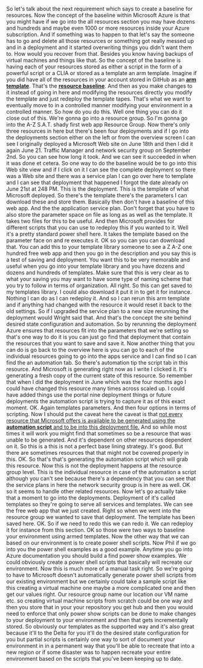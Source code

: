 So let's talk about the next requirement which says to create a baseline for resources.
Now the concept of the baseline within Microsoft Azure is that you might have if we go into the all
resources section you may have dozens and hundreds and maybe even 1000 or more resources inside your
Azure subscription.
And if something was to happen to that let's say the someone has to go and delete all those resources
or something got really messed up and in a deployment and it started overwriting things you didn't want
them to.
How would you recover from that.
Besides you know having backups of virtual machines and things like that.
So the concept of the baseline is having each of your resources stored as either a script in the form
of a powerful script or a CLIA or stored as a template an arm template.
Imagine if you did have all of the resources in your account stored in GitHub as an **<u>arm template</u>**. That's the **<u>resource baseline</u>**.
And then as you make changes to it instead of going in here and modifying the resources directly you
modify the template and just redeploy the template tapes.
That's what we want to eventually move to in a controlled manner modifying your environment in a controlled
manner.
So how do you do this.
Well one thing you can do it close out of this.
We're gonna go into a resource group.
So I'm gonna go into the A-Z S.A.T. shady first web app Resource Group.
Now there's only three resources in here but there's been four deployments and if I go into the deployments
section either on the left or from the overview screen I can see I originally deployed a Microsoft Web
site on June 18th and then I did it again June 21.
Traffic Manager and network security group on September 2nd.
So you can see how long it took.
And we can see it succeeded in when it was done et cetera.
So one way to do the baseline would be to go into this Web site view and if I click on it I can see
the complete deployment so there was a Web site and there was a service plan I can go over here to template
and I can see that deployment that happened I forgot the date already on June 21st at 248 PM.
This is the deployment.
This is the template of what Microsoft deployed.
So there's the template there's the parameters I can download these and store them.
Basically then don't have a baseline of this web app.
And the the application service plan.
Don't forget that you have to also store the parameter space on file as long as as well as the template.
It takes two files for this to be useful.
And then Microsoft provides for different scripts that you can use to redeploy this if you wanted to
it.
Well it's a pretty standard power shell here.
It takes the template based on the parameter face on and re executes it.
OK so you can you can download that.
You can add this to your template library someone to see a Z A-Z one hundred free web app and then you
go in the description and you say this is a test of saving and deployment.
You want this to be very memorable and useful when you go into your template library and you have dozens
and dozens and hundreds of templates.
Make sure that this is very clear as to what your saving you may want to have some type of naming scheme
that you try to follow in terms of organization.
All right.
So this can get saved to my templates library.
I could also download it put it in to get it for instance.
Nothing I can do as I can redeploy it.
And so I can rerun this arm template and if anything had changed with the resource it would reset it
back to the old settings.
So if I upgraded the service plan to a new size rerunning the deployment would Wright said that.
And that's the concept the site behind desired state configuration and automation.
So by rerunning the deployment Azure ensures that resources fit into the parameters that we're setting
so that's one way to do it is you can just go find that deployment that contain the resources that you
want to save and save it.
Now another thing that you can do is go back to the overview here is you can go to each of the individual
resources going to go into the apps service and I can find so I can find the an automation tab.
So there's automation tip the script tab in this resource.
And Microsoft is generating right now as I write I clicked it.
It's generating a fresh copy of the current state of this resource.
So remember that when I did the deployment in June which was the four months ago I could have changed
this resource many times across scaled up.
I could have added things use the portal nine deployment things or future deployments the automation
script is trying to capture it as of this exact moment.
OK.
Again templates parameters.
And then four options in terms of scripting.
Now I should put the caveat here the caveat is that <u>not every resource that Microsoft offers is available to be generated using the **automation script** and to be into this deployment file.</u> And so while most times it will work you might find that sometimes so be a resource that was unable to be generated. And it's dependent on other resources dependent on it. So this is a this is not a perfect base lining strategy. It's good. But there are sometimes resources that that might not be covered properly in this. OK. So that's that's generating the automation script which will grab this resource. Now this is not the deployment happens at the resource group level. This is the individual resource in case of the automation a script although you can't see because there's a dependency that you can see that the service plans in here the network security group is in here as well. OK so it seems to handle other related resources. Now let's go actually take that a moment to go into the deployments. Deployment of it's called templates so they're going to serve all services and templates. We can see the free web app that we just created. Right so when we went into the resource group we wanted to save that deployment.
The template has been saved here.
OK.
So if we need to redo this we can redo it.
We can redeploy it for instance from this section.
OK so those were two ways to baseline your environment using armed templates.
Now the other way that we can based on our environment is to create power shell scripts.
Now Phil if we go into you the power shell examples as a good example.
Anytime you go into Azure documentation you should build a find power show examples.
We could obviously create a power shell scripts that basically will recreate our environment.
Now this is much more of a manual task right.
So we're going to have to Microsoft doesn't automatically generate power shell scripts from our existing
environment but we certainly could take a sample script like this creating a virtual machine one maybe
a more complicated one and then get our values right.
Our resource group name our location our VM name etc. so creating virtual machine scripts from scratch
could be one way and then you store that in your your repository you get hub and then you would need
to enforce that only power show scripts can be done to make changes to your deployment to your environment
and then that gets incrementally stored.
So obviously our templates as the supported way and it's also great because it'll to the Delta for you
it'll do the desired state configuration for you but partial scripts is certainly one way to sort of
document your environment in in a permanent way that you'll be able to recreate that into a new region
or if some disaster was to happen recreate your entire environment based on the scripts that you've
been keeping up to date.
